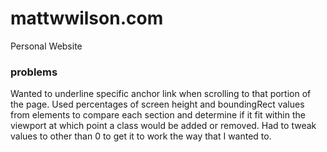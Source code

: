 # mattwwilson.com

Personal Website

### problems

Wanted to underline specific anchor link when scrolling to that portion of the
page. Used percentages of screen height and boundingRect values from elements
to compare each section and determine if it fit within the viewport at which
point a class would be added or removed. Had to tweak values to other than 0
to get it to work the way that I wanted to.
